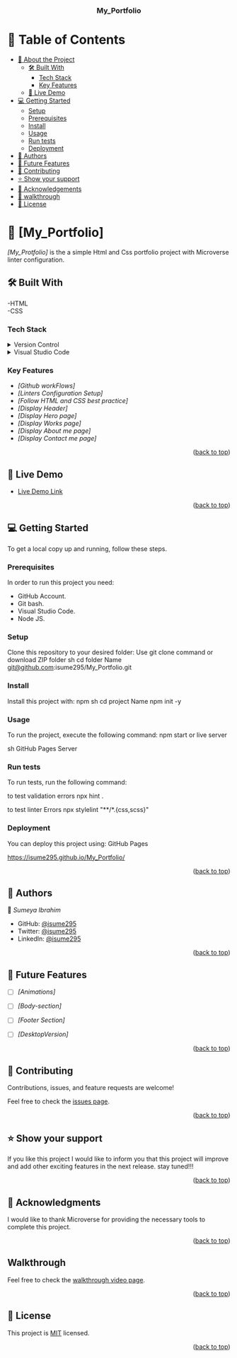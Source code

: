 <a name="readme-top"></a>
<div align="center">
  <h3><b>My_Portfolio</b></h3>
</div>

# :green_book: Table of Contents
- [:book: About the Project](#about-project)
  - [:hammer_and_wrench: Built With](#built-with)
    - [Tech Stack](#tech-stack)
    - [Key Features](#key-features)
  - [:rocket: Live Demo](#live-demo)
- [:computer: Getting Started](#getting-started)
  - [Setup](#setup)
  - [Prerequisites](#prerequisites)
  - [Install](#install)
  - [Usage](#usage)
  - [Run tests](#run-tests)
  - [Deployment](#triangular_flag_on_post-deployment)
- [:busts_in_silhouette: Authors](#authors)
- [:telescope: Future Features](#future-features)
- [🤝 Contributing](#contributing)
- [⭐️ Show your support](#support)
- [🙏 Acknowledgements](#acknowledgements)
- [🙏 walkthrough](#walkthrough)
- [:memo: License](#license)

# :book: [My_Portfolio] <a name="about-project"></a>
*[My_Protfolio]* is the a simple Html and Css portfolio project with Microverse linter configuration.

## :hammer_and_wrench: Built With <a name="built-with"></a>
-HTML
<br/>
-CSS
### Tech Stack <a name="tech-stack"></a>
<details>
  <summary>Version Control</summary>
  <ul>
    <li><a href="https://github.com/">Git Hub</a></li>
  </ul>
</details>
<details>
  <summary>Visual Studio Code</summary>
  <ul>
    <li><a href="https://code.visualstudio.com/">Visual Studio Code</a></li>
  </ul>
</details>

<!-- Features -->
### Key Features <a name="key-features"></a>

- *[Github workFlows]*
- *[Linters Configuration Setup]*
- *[Follow HTML and CSS best practice]*
- *[Display Header]*
- *[Display Hero page]*
- *[Display Works page]*
- *[Display About me page]*
- *[Display Contact me page]*




<p align="right">(<a href="#readme-top">back to top</a>)</p>

<!-- LIVE DEMO -->
## :rocket: Live Demo <a name="live-demo"></a>
- [Live Demo Link](https://isume295.github.io/My_Portfolio/)
<p align="right">(<a href="#readme-top">back to top</a>)</p>

<!-- GETTING STARTED -->
## 💻 Getting Started <a name="getting-started"></a>
To get a local copy up and running, follow these steps.

### Prerequisites
In order to run this project you need:
- GitHub Account.
- Git bash.
- Visual Studio Code.
- Node JS.

### Setup
Clone this repository to your desired folder:
Use git clone command or download ZIP folder
sh
  cd folder Name 
git@github.com:isume295/My_Portfolio.git

### Install
Install this project with:
npm
sh
  cd project Name
  npm init -y

### Usage
To run the project, execute the following command:
npm start or live server

sh
  GitHub Pages Server

### Run tests
To run tests, run the following command:
 
 to test validation errors
 npx hint . 
 
 to test linter Errors
 npx stylelint "**/*.{css,scss}"

### Deployment
You can deploy this project using:
GitHub Pages

https://isume295.github.io/My_Portfolio/

<p align="right">(<a href="#readme-top">back to top</a>)</p>

<!-- AUTHORS -->
## :busts_in_silhouette: Authors <a name="authors"></a>

:bust_in_silhouette: *Sumeya Ibrahim*

- GitHub: [@isume295](https://github.com/isume295/)
- Twitter: [@isume295](https://twitter.com/isume295)
- LinkedIn: [@isume295](https://www.linkedin.com/in/sumeya-ibrahim-109002232)

<p align="right">(<a href="#readme-top">back to top</a>)</p>

<!-- FUTURE FEATURES -->
## :telescope: Future Features <a name="future-features"></a>

- [ ] *[Animations]*
- [ ] *[Body-section]*
- [ ] *[Footer Section]*
- [ ] *[DesktopVersion]*



<p align="right">(<a href="#readme-top">back to top</a>)</p>

<!-- CONTRIBUTING -->

## 🤝 Contributing <a name="contributing"></a>

Contributions, issues, and feature requests are welcome!

Feel free to check the [issues page](https://github.com/isume295/My_Portfolio/issues).

<p align="right">(<a href="#readme-top">back to top</a>)</p>

<!-- SUPPORT -->

## ⭐️ Show your support <a name="support"></a>

If you like this project I would like to inform you that this project will improve and add other exciting features in the next release. stay tuned!!!

<p align="right">(<a href="#readme-top">back to top</a>)</p>

<!-- ACKNOWLEDGEMENTS -->

## 🙏 Acknowledgments <a name="acknowledgements"></a>

I would like to thank Microverse for providing the necessary tools to complete this project.

<p align="right">(<a href="#readme-top">back to top</a>)</p>

<!-- walkthrough -->

##  Walkthrough <a name="walkthrough"></a>

Feel free to check the [walkthrough video page](https://www.loom.com/share/e227c8afa0f24f719afc23a529d7f689).

<p align="right">(<a href="#readme-top">back to top</a>)</p>



<!-- LICENSE -->

## :memo: License <a name="license"></a>
This project is [MIT](https://github.com/isume295/My_Portfolio/blob/header-feature-branch/LICENSE.md) licensed.
<p align="right">(<a href="#readme-top">back to top</a>)</p>

